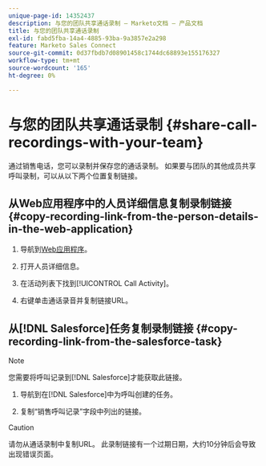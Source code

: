 ```yaml
---
unique-page-id: 14352437
description: 与您的团队共享通话录制 — Marketo文档 — 产品文档
title: 与您的团队共享通话录制
exl-id: fabd5fba-14a4-4885-93ba-9a3857e2a298
feature: Marketo Sales Connect
source-git-commit: 0d37fbdb7d08901458c1744dc68893e155176327
workflow-type: tm+mt
source-wordcount: '165'
ht-degree: 0%

---
```


# 与您的团队共享通话录制 {#share-call-recordings-with-your-team}

通过销售电话，您可以录制并保存您的通话录制。 如果要与团队的其他成员共享呼叫录制，可以从以下两个位置复制链接。

## 从Web应用程序中的人员详细信息复制录制链接 {#copy-recording-link-from-the-person-details-in-the-web-application}

1. 导航到[Web应用程序](https://toutapp.com/login)。

1. 打开人员详细信息。

1. 在活动列表下找到[!UICONTROL Call Activity]。

1. 右键单击通话录音并复制链接URL。

## 从[!DNL Salesforce]任务复制录制链接 {#copy-recording-link-from-the-salesforce-task}

>[!NOTE]
>
>您需要将呼叫记录到[!DNL Salesforce]才能获取此链接。

1. 导航到在[!DNL Salesforce]中为呼叫创建的任务。

1. 复制“销售呼叫记录”字段中列出的链接。

>[!CAUTION]
>
>请勿从通话录制中复制URL。 此录制链接有一个过期日期，大约10分钟后会导致出现错误页面。

